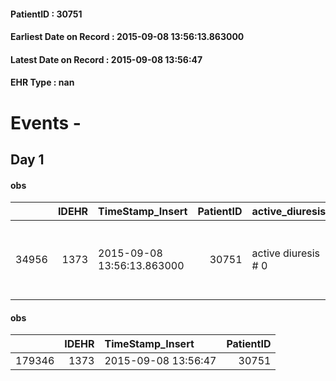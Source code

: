 
#### PatientID : 30751
#### Earliest Date on Record : 2015-09-08 13:56:13.863000
#### Latest Date on Record : 2015-09-08 13:56:47
#### EHR Type : nan

# Events - 

## Day 1

#### obs
|       |   IDEHR | TimeStamp_Insert           |   PatientID | active_diuresis     | asthenia   | motor_performance                                                                                  | mood                | cognitive_state          |
|------:|--------:|:---------------------------|------------:|:--------------------|:-----------|:---------------------------------------------------------------------------------------------------|:--------------------|:-------------------------|
| 34956 |    1373 | 2015-09-08 13:56:13.863000 |       30751 | active diuresis # 0 | Severe # 2 | 30% - Patient with directions to the hospital or home hospitalization, intensive home support # 03 | Closing itself # 01 | confused - sometimes # 0 |

#### obs
|        |   IDEHR | TimeStamp_Insert    |   PatientID |
|-------:|--------:|:--------------------|------------:|
| 179346 |    1373 | 2015-09-08 13:56:47 |       30751 |


